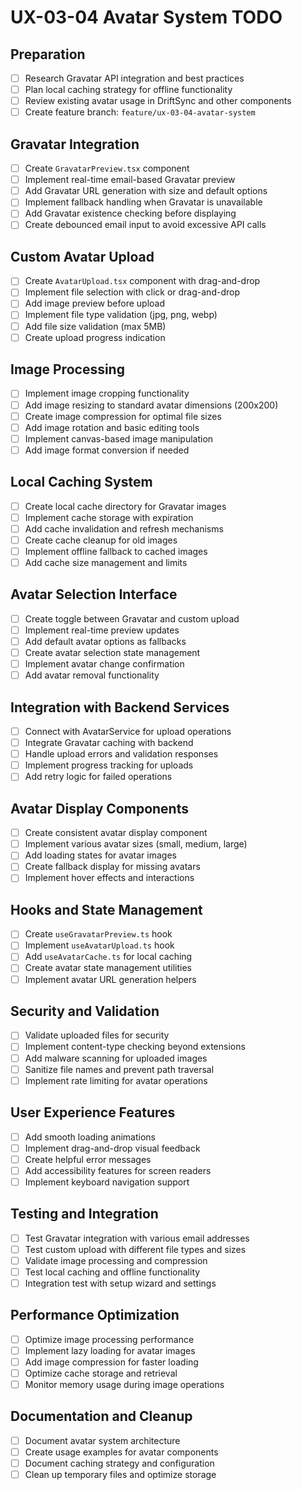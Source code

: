 # UX-03-04 Avatar System TODO

## Preparation
- [ ] Research Gravatar API integration and best practices
- [ ] Plan local caching strategy for offline functionality
- [ ] Review existing avatar usage in DriftSync and other components
- [ ] Create feature branch: `feature/ux-03-04-avatar-system`

## Gravatar Integration
- [ ] Create `GravatarPreview.tsx` component
- [ ] Implement real-time email-based Gravatar preview
- [ ] Add Gravatar URL generation with size and default options
- [ ] Implement fallback handling when Gravatar is unavailable
- [ ] Add Gravatar existence checking before displaying
- [ ] Create debounced email input to avoid excessive API calls

## Custom Avatar Upload
- [ ] Create `AvatarUpload.tsx` component with drag-and-drop
- [ ] Implement file selection with click or drag-and-drop
- [ ] Add image preview before upload
- [ ] Implement file type validation (jpg, png, webp)
- [ ] Add file size validation (max 5MB)
- [ ] Create upload progress indication

## Image Processing
- [ ] Implement image cropping functionality
- [ ] Add image resizing to standard avatar dimensions (200x200)
- [ ] Create image compression for optimal file sizes
- [ ] Add image rotation and basic editing tools
- [ ] Implement canvas-based image manipulation
- [ ] Add image format conversion if needed

## Local Caching System
- [ ] Create local cache directory for Gravatar images
- [ ] Implement cache storage with expiration
- [ ] Add cache invalidation and refresh mechanisms
- [ ] Create cache cleanup for old images
- [ ] Implement offline fallback to cached images
- [ ] Add cache size management and limits

## Avatar Selection Interface
- [ ] Create toggle between Gravatar and custom upload
- [ ] Implement real-time preview updates
- [ ] Add default avatar options as fallbacks
- [ ] Create avatar selection state management
- [ ] Implement avatar change confirmation
- [ ] Add avatar removal functionality

## Integration with Backend Services
- [ ] Connect with AvatarService for upload operations
- [ ] Integrate Gravatar caching with backend
- [ ] Handle upload errors and validation responses
- [ ] Implement progress tracking for uploads
- [ ] Add retry logic for failed operations

## Avatar Display Components
- [ ] Create consistent avatar display component
- [ ] Implement various avatar sizes (small, medium, large)
- [ ] Add loading states for avatar images
- [ ] Create fallback display for missing avatars
- [ ] Implement hover effects and interactions

## Hooks and State Management
- [ ] Create `useGravatarPreview.ts` hook
- [ ] Implement `useAvatarUpload.ts` hook
- [ ] Add `useAvatarCache.ts` for local caching
- [ ] Create avatar state management utilities
- [ ] Implement avatar URL generation helpers

## Security and Validation
- [ ] Validate uploaded files for security
- [ ] Implement content-type checking beyond extensions
- [ ] Add malware scanning for uploaded images
- [ ] Sanitize file names and prevent path traversal
- [ ] Implement rate limiting for avatar operations

## User Experience Features
- [ ] Add smooth loading animations
- [ ] Implement drag-and-drop visual feedback
- [ ] Create helpful error messages
- [ ] Add accessibility features for screen readers
- [ ] Implement keyboard navigation support

## Testing and Integration
- [ ] Test Gravatar integration with various email addresses
- [ ] Test custom upload with different file types and sizes
- [ ] Validate image processing and compression
- [ ] Test local caching and offline functionality
- [ ] Integration test with setup wizard and settings

## Performance Optimization
- [ ] Optimize image processing performance
- [ ] Implement lazy loading for avatar images
- [ ] Add image compression for faster loading
- [ ] Optimize cache storage and retrieval
- [ ] Monitor memory usage during image operations

## Documentation and Cleanup
- [ ] Document avatar system architecture
- [ ] Create usage examples for avatar components
- [ ] Document caching strategy and configuration
- [ ] Clean up temporary files and optimize storage